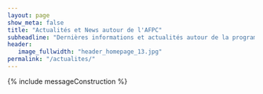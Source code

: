 ```yaml
---
layout: page
show_meta: false
title: "Actualités et News autour de l'AFPC"
subheadline: "Dernières informations et actualités autour de la programmation par Contraintes"
header:
   image_fullwidth: "header_homepage_13.jpg"
permalink: "/actualites/"
---
```


{% include messageConstruction %}
